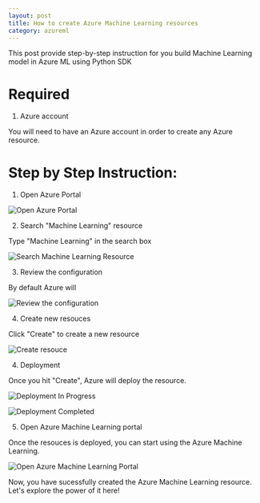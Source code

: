```yaml
---
layout: post
title: How to create Azure Machine Learning resources
category: azureml
---
```


This post provide step-by-step instruction for you build Machine Learning model in Azure ML using Python SDK

# Required

1. Azure account

You will need to have an Azure account in order to create any Azure resource.

# Step by Step Instruction:

1. Open Azure Portal

![Open Azure Portal](https://harryteststorageblob.blob.core.windows.net/blogazureimage/Image/azureml/portal/cs_azure_portal.PNG)

2. Search "Machine Learning" resource

Type "Machine Learning" in the search box

![Search Machine Learning Resource](https://harryteststorageblob.blob.core.windows.net/blogazureimage/Image/azureml/portal/cs_azure_search_ml.PNG)

3. Review the configuration 

By default Azure will 

![Review the configuration](https://harryteststorageblob.blob.core.windows.net/blogazureimage/Image/azureml/portal/cs_azure_ml_review_n_create.PNG)


4. Create new resouces 

Click "Create" to create a new resource

![Create resouce](https://harryteststorageblob.blob.core.windows.net/blogazureimage/Image/azureml/portal/cs_azure_ml_create.PNG)

4. Deployment

Once you hit "Create", Azure will deploy the resource. 

![Deployment In Progress](https://harryteststorageblob.blob.core.windows.net/blogazureimage/Image/azureml/portal/cs_azure_ml_resource_deployment.PNG)


![Deployment Completed](https://harryteststorageblob.blob.core.windows.net/blogazureimage/Image/azureml/portal/cs_azure_ml_resource_depployment_success.PNG)

5. Open Azure Machine Learning portal

Once the resouces is deployed, you can start using the Azure Machine Learning.

![Open Azure Machine Learning Portal](https://harryteststorageblob.blob.core.windows.net/blogazureimage/Image/azureml/portal/cs_azure_ml_portal.PNG)


Now, you have sucessfully created the Azure Machine Learning resource. Let's explore the power of it here!


